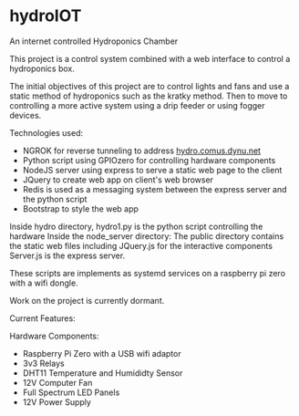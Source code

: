 # hydroIOT
An internet controlled Hydroponics Chamber

This project is a control system combined with a web interface to control a hydroponics box.

The initial objectives of this project are to control lights and fans and use a static method of hydroponics such as the kratky method. Then to move to controlling a more active system using a drip feeder or using fogger devices.

Technologies used:
 - NGROK for reverse tunneling to address <a href="https://htmlpreview.github.io/?https://github.com/adamdimeski/hydroIOT/blob/master/node_sever/public/index.html">hydro.comus.dynu.net</a>
 - Python script using GPIOzero for controlling hardware components
 - NodeJS server using express to serve a static web page to the client
 - JQuery to create web app on client's web browser
 - Redis is used as a messaging system between the express server and the python script
 - Bootstrap to style the web app
 
 Inside hydro directory, hydro1.py is the python script controlling the hardware
 Inside the node_server directory:
  The public directory contains the static web files including JQuery.js for the interactive components
  Server.js is the express server.
  
These scripts are implements as systemd services on a raspberry pi zero with a wifi dongle.

Work on the project is currently dormant.

Current Features:

Hardware Components:
  - Raspberry Pi Zero with a USB wifi adaptor
  - 3v3 Relays
  - DHT11 Temperature and Humididty Sensor
  - 12V Computer Fan
  - Full Spectrum LED Panels
  - 12V Power Supply
